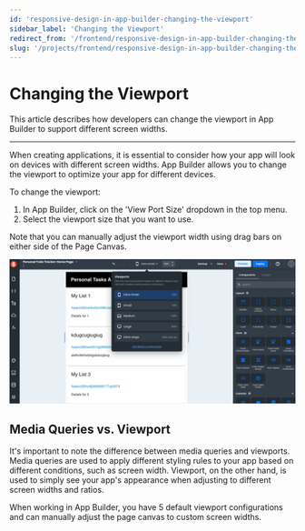```yaml
---
id: 'responsive-design-in-app-builder-changing-the-viewport'
sidebar_label: 'Changing the Viewport'
redirect_from: '/frontend/responsive-design-in-app-builder-changing-the-viewport'
slug: '/projects/frontend/responsive-design-in-app-builder-changing-the-viewport'
---
```


# Changing the Viewport

This article describes how developers can change the viewport in App Builder to support different screen widths.

---

When creating applications, it is essential to consider how your app will look on devices with different screen widths. App Builder allows you to change the viewport to optimize your app for different devices.

To change the viewport:

1. In App Builder, click on the 'View Port Size' dropdown in the top menu.
2. Select the viewport size that you want to use.

Note that you can manually adjust the viewport width using drag bars on either side of the Page Canvas.

![Changing the Viewport](./_images/ab-responsive-design-in-app-builder-changing-the-viewport-1.png)

## Media Queries vs. Viewport

It's important to note the difference between media queries and viewports. Media queries are used to apply different styling rules to your app based on different conditions, such as screen width. Viewport, on the other hand, is used to simply see your app's appearance when adjusting to different screen widths and ratios.

When working in App Builder, you have 5 default viewport configurations and can manually adjust the page canvas to custom screen widths.
